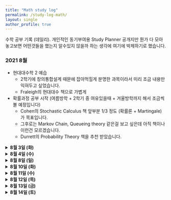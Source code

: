 ```yaml
---
title: "Math study log"
permalink: /study-log-math/
layout: single
author_profile: true
---
```


수학 공부 기록 (데일리). 개인적인 동기부여용 Study Planner 공개지만 뭔가 다 모아놓고보면 어떤것들을 했는지 알수있지 않을까 하는 생각에 여기에 박제하기로 했습니다. 

### 2021 8월 
- 현대대수학 2 예습
  - 2학기에 창의통합설계 때문에 잡아먹힐게 분명한 과목이라서 미리 조금 내용만 익혀두고 싶었습니다. 
  - Fraleigh의 현대대수 책으로 가볍게
- 확률과정 공부 시작 (여름방학 + 2학기 중 여유있을때 + 겨울방학까지 해서 조금씩 볼 예정입니다)
  - Cohen의 Stochastic Calculus 책 앞부분 1/3 정도 (확률론 + Martingale) 가 목표입니다.
  - 그후로는 Markov Chain, Queueing theory 같은걸 보고 싶은데 아직 책이나 이런건 모르겠습니다.
  - Durrett의 Probability Theory 책을 추천 받았습니다.

<details> <summary markdown = span> <b>8월 3일 (화)</summary>
- 현대대수학 Fraleigh CH 35. Series of Groups 
  - Subnormal / Normal Series of Group
  - Butterfly (Zassenhaus) Lemma
  - Schreier Theorem, Jordan-Holder Theorem
</details>

<details> <summary markdown = span> <b>8월 4일 (수)</summary>
- 현대대수학 Fraleigh CH 36. Sylow Theorems
  - Orbits, G-set 복습
  - Sylow $p$-subgroup
  - First/Second/Third Sylow Theorems
</details>

<details> <summary markdown = span> <b>8월 8일 (일)</summary>
- 현대대수학 Fraleigh CH 37. Application of Sylow Theorems
  - Sylow Theorem 응용.
  - Order가 $pq$인 group, $p^2$ 인 group 등등...
</details>

<details> <summary markdown = span> <b>8월 10일 (화)</summary>
- 현대대수학 Fraleigh CH 38. Free Abelian Groups
  - Free Abelian Group, Basis
  - Fundamental Thm of Finitely generated Abelian groups
</details>

<details> <summary markdown = span> <b>8월 11일 (수)</summary>
- 현대대수학 Fraleigh CH 39. Free Groups & CH.40 Group Presentation
  - Words, Free Groups
  - Group Presentation
  
- 확률과정론 Cohen CH 1.5-1.8
  - Banach space, Hilbert space, $L^p$ space
  - Radon-Nikodym Derivative
</details>

<details> <summary markdown = span> <b>8월 12일 (목)</summary>
- 현대대수학 Fraleigh CH 45
  - UFD, PID
  - $D$ 가 UFD이면 $D[x]$ 가 UFD이다. 
  - 모든 PID는 UFD이다. 

- 확률과정론 Cohen CH 1.5-1.8
  - Banach space, Hilbert space, $L^p$ space
  - Radon-Nikodym Derivative
</details>

<details> <summary markdown = span> <b>8월 13일 (금)</summary>
- 현대대수학 Fraleigh CH 46-47
  - Euclidean Domain
  - Gaussian Integers
</details>

<details> <summary markdown = span> <b>8월 14일 (토)</summary>
- 현대대수학 Fraleigh CH 48
  - Automorphism over Fields
  - $G(E/F)$ Group
</details>